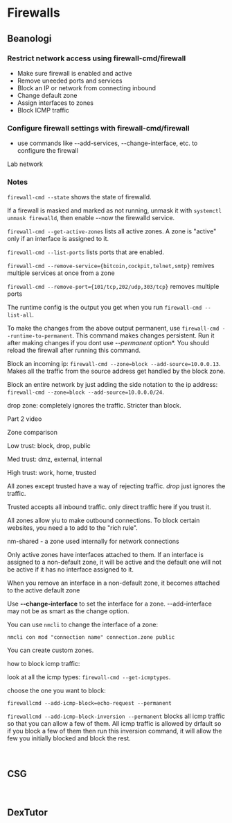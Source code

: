 # Firewalls

## Beanologi

### Restrict network access using firewall-cmd/firewall

- Make sure firewall is enabled and active
- Remove uneeded ports and services
- Block an IP or network from connecting inbound
- Change default zone 
- Assign interfaces to zones
- Block ICMP traffic 

### Configure firewall settings with firewall-cmd/firewall

- use commands like --add-services, --change-interface, etc. to configure the firewall

Lab network

### Notes

`firewall-cmd --state` shows the state of firewalld.

If a firewall is masked and marked as not running, unmask it with `systemctl unmask firewalld`, then enable --now the firewalld service.

`firewall-cmd --get-active-zones` lists all active zones. A zone is "active" only if an interface is assigned to it. 

`firewall-cmd --list-ports` lists ports that are enabled. 

`firewall-cmd --remove-service={bitcoin,cockpit,telnet,smtp}` remives multiple services at once from a zone 

`firewall-cmd --remove-port={101/tcp,202/udp,303/tcp}` removes multiple ports 

The runtime config is the output you get when you run `firewall-cmd --list-all`. 

To make the changes from the above output permanent, use `firewall-cmd --runtime-to-permanent`. This command makes changes persistent. Run it after making changes if you dont use *--permanent* option*. You should reload the firewall after running this command. 

Block an incoming ip: `firewall-cmd --zone=block --add-source=10.0.0.13`. Makes all the traffic from the source address get handled by the block zone. 

Block an entire network by just adding the side notation to the ip address: `firewall-cmd --zone=block --add-source=10.0.0.0/24`. 

drop zone: completely ignores the traffic. Stricter than block. 

Part 2 video

Zone comparison

Low trust: block, drop, public

Med trust: dmz, external, internal

High trust: work, home, trusted

All zones except trusted have a way of rejecting traffic. *drop* just ignores the traffic.

Trusted accepts all inbound traffic. only direct traffic here if you trust it. 

All zones allow yiu to make outbound connections. To block certain websites, you need a to add to the "rich rule". 

nm-shared - a zone used internally for network connections

Only active zones have interfaces attached to them. If an interface is assigned to a non-default zone, it will be active and the default one will not be active if it has no interface assigned to it. 

When you remove an interface in a non-default zone, it becomes attached to the active default zone 

Use **--change-interface** to set the interface for a zone. --add-interface may not be as smart as the change option. 

You can use `nmcli` to change the interface of a zone:

`nmcli con mod "connection name" connection.zone public`

You can create custom zones. 

how to block icmp traffic: 

look at all the icmp types: `firewall-cmd --get-icmptypes`. 

choose the one you want to block: 
 
`firewallcmd --add-icmp-block=echo-request --permanent` 

 
`firewallcmd --add-icmp-block-inversion --permanent` blocks all icmp traffic so that you can allow a few of them. All icmp traffic is allowed by drfault so if you block a few of them then run this inversion command, it will allow the few you initially blocked and block the rest. 


<br >

## CSG



<br >

## DexTutor
